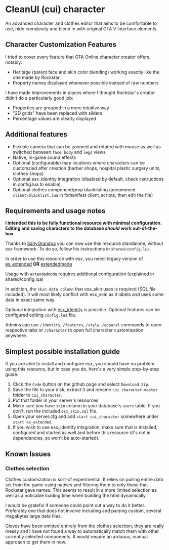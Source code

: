 # CleanUI (cui) character
An advanced character and clothes editor that aims to be comfortable to use, hide complexity and blend in with original GTA V interface elements.

## Character Customization Features
I tried to cover every feature that GTA Online character creator offers, notably:

* Heritage (parent face and skin color blending) working exactly like the one made by Rockstar
* Property names displayed whenever possible instead of raw numbers

I have made improvements in places where I thought Rockstar's creator didn't do a particularly good job:

* Properties are grouped in a more intuitive way
* "2D grids" have been replaced with sliders
* Percentage values are clearly displayed

## Additional features

* Flexible camera that can be zoomed and rotated with mouse as well as switched between `face`, `body` and `legs` views
* Native, in-game sound effects
* Optional (configurable) map locations where characters can be customzied after creation (barber shops, hospital plastic surgery units, clothes shops)
* Optional esx_identity integration (disabled by default, check instructions in config.lua to enable)
* Optional clothes component/prop blacklisting (uncomment `client/blacklist.lua` in fxmanifest client_scripts, then edit the file)

## Requirements and usage notes
**I intended this to be fully functional resource with minimal configuration. Editing and saving characters to the database *should* work out-of-the-box.**

Thanks to [SaltyGrandpa](https://github.com/SaltyGrandpa) you can now use this resource standalone, without esx framework. To do so, follow his instructions in `shared/config.lua`.

In order to use this resource with esx, you need:
legacy version of [es_extended](https://github.com/esx-framework/es_extended/tree/v1-final) **OR**
[extendedmode](https://github.com/extendedmode/extendedmode)

Usage with `extendedmode` requires additional configuration (explained in shared/config.lua)

In addition, the `skin data column` that esx_skin uses is required (SQL file included).
It will most likely conflict with esx_skin as it labels and uses some data in exact same way.

Optional integration with [esx_identity](https://github.com/esx-framework/esx_identity) is possible.
Optional features can be configured editing `config.lua` file.

Admins can use `/identity`, `/features`, `/style`, `/apparel` commands to open respective tabs or `/character` to open full character customization anywhere.

## Simplest possible installation guide

If you are able to install and configure esx, you should have no problem using this resource, but in case you do, here's a very simple step-by-step guide:

1. Click the `Code` button on the github page and select `Download Zip`.
2. Save the file to your disk, extract it and rename `cui_character-master` folder to `cui_character`.
3. Put that folder in your server's resources.
4. Make sure you have `skin` column in your database's `users` table. If you don't, run the included `esx_skin.sql` file.
5. Open your server.cfg and add `start cui_character` somewhere under `start es_extended`.
6. If you wish to use esx_identity integration, make sure that is installed, configured and started as well and before this resource (it's not in dependencies, so won't be auto-started).

## Known Issues

### Clothes selection
Clothes customization is sort-of experimental. It relies on pulling entire data set from the game using natives and filtering them to only those that Rockstar gave names. This seems to result in a more limited selection as well as a noticable loading time when building the html dynamically.

I would be grateful if someone could point out a way to do it better. Preferably one that does not involve including and parsing custom, several megabytes large data files.

Gloves have been omitted entirely from the clothes selection, they are really messy and I have not found a way to automatically match them with other currently selected components. It would require an arduous, manual approach to get them in now.